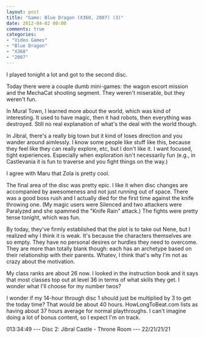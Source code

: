 ```yaml
---
layout: post
title: "Game: Blue Dragon (X360, 2007) (3)"
date: 2012-04-02 00:00
comments: true
categories:
- "Video Games"
- "Blue Dragon"
- "X360"
- "2007"
---
```


I played tonight a lot and got to the second disc.

Today there were a couple dumb mini-games: the wagon escort
mission and the MechaCat shooting segment. They weren't miserable,
but they weren't fun.

In Mural Town, I learned more about the world, which was kind of
interesting. It used to have magic, then it had robots, then
everything was destroyed. Still no real explanation of what's the
deal with the world though.

In Jibral, there's a really big town but it kind of loses
direction and you wander around aimlessly. I know some people like
stuff like this, because they feel like they can really explore,
etc, but I don't like it. I want focused, tight
experiences. Especially when exploration isn't necessarily fun
(e.g., in Castlevania it is fun to traverse and you fight things
on the way.)

I agree with Maru that Zola is pretty cool.

The final area of the disc was pretty epic. I like it when disc
changes are accompanied by awesomeness and not just running out of
space. There was a good boss rush and I actually died for the
first time against the knife throwing one. (My magic users were
Silenced and two attackers were Paralyzed and she spammed the
"Knife Rain" attack.) The fights were pretty tense tonight, which
was fun.

By today, they've firmly established that the plot is to take out
Nene, but I realized why I think it is weak. It's because the
characters themselves are so empty. They have no personal desires
or hurdles they need to overcome. They are more than totally blank
though: each has an archetype based on their relationship with
their parents. Whatev, I think that's why I'm not as crazy about
the motivation.

My class ranks are about 26 now. I looked in the instruction book
and it says that most classes top out at level 36 in terms of what
skills they get. I wonder what I'll choose for my number twos?

I wonder if my 14-hour through disc 1 should just be multiplied by
3 to get the today time? That would be about 40
hours. HowLongToBeat.com lists as having about 37 hours average
for normal playthroughs. I can't imagine doing a lot of bonus
content, so I expect I'm on track.

013:34:49 --- Disc 2: Jibral Castle - Throne Room --- 22/21/21/21

